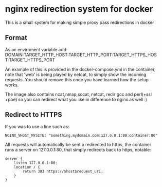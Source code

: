 # nginx redirection system for docker

This is a small system for making simple proxy pass redirections in docker

## Format

As an enviroment variable add: DOMAIN:TARGET_HTTP_HOST:TARGET_HTTP_PORT:TARGET_HTTPS_HOST:TARGET_HTTPS_PORT

An example of this is provided in the docker-compose.yml in the container, note that 'web' is being played
by netcat, to simply show the incoming requests. You should remove this once you have learned how the setup
works.

The image also contains ncat,nmap,socat, netcat, redir gcc and perl(+ssl +poe) so you can redirect what 
you like in difference to nginx as well :)

## Redirect to HTTPS

If you was to use a line such as:

    NGINX_VHOST_MYSITE: "something.mydomain.com:127.0.0.1:80:container:80"

All requests will automatically be sent a redirected to https, the container runs a server on 127.0.0.1:80, 
that simply redirects back to https, notable:

    server {
        listen 127.0.0.1:80;
        location / {
            return 303 https://$host$request_uri;
        }
    }
